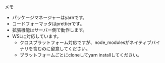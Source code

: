 メモ

- パッケージマネージャーはyarnです。
- コードフォーマッタはprettierです。
- 拡張機能はサーバー側で動作します。
- WSLに対応しています。
  - クロスプラットフォーム対応ですが、node_modulesがネイティブバイナリを含むのに留意してください。
  - プラットフォームごとにcloneしてyarn installしてください。